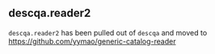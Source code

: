 ## descqa.reader2

`descqa.reader2` has been pulled out of `descqa` and moved to https://github.com/yymao/generic-catalog-reader
